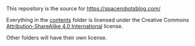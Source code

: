 This repository is the source for https://spacerobotsblog.com/

Everything in the [contents](contents/) folder is licensed under the Creative Commons [Attribution-ShareAlike 4.0 International](http://creativecommons.org/licenses/by-sa/4.0/) license.

Other folders will have their own license.



